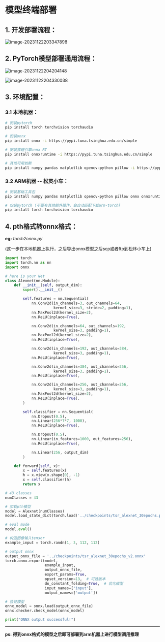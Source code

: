 

# 模型终端部署

## 1. 开发部署流程：

![image-20231122203347898](/home/winston/blog/docs/assets/images/2024/cv/onnx_deployment/1.png)

## 2. PyTorch模型部署通用流程：

![image-20231122204204148](/home/winston/blog/docs/assets/images/2024/cv/onnx_deployment/2.png)

![image-20231122204330038](/home/winston/blog/docs/assets/images/2024/cv/onnx_deployment/3.png)

## 3. 环境配置：

### 3.1 本地机器：

```bash
# 安装pytorch
pip install torch torchvision torchaudio

# 安装onnx
pip install onnx -i https://pypi.tuna.tsinghua.edu.cn/simple

# 安装推理引擎onnx RT
pip install onnxruntime -i https://pypi.tuna.tsinghua.edu.cn/simple

# 其他可用依赖
pip install numpy pandas matplotlib opencv-python pillow -i https://pypi.tuna.tsinghua.edu.cn/simple
```

### 3.2 ARM机器 -- 松灵小车：

```bash
# 安装基础工具包
pip install numpy pandas matplotlib opencv-python pillow onnx onnxruntime -i https://pypi.tuna.tsinghua.edu.cn/simple

# 安装pytorch (不要有其他额外操作，会自动匹配下载arm-torch)
pip install torch torchvision torchaudio
```

## 4. pth格式转onnx格式：

**eg:** *torch2onnx.py*

(这一步在本地机器上执行，之后导出onnx模型之后scp或者ftp到松林小车上)

```python
import torch
import torch.nn as nn
import onnx

# here is your Net
class Alexnet(nn.Module):
    def __init__(self, output_dim):
        super().__init__()

        self.features = nn.Sequential(
            nn.Conv2d(in_channels=3, out_channels=64,
                      kernel_size=3, stride=2, padding=1),
            nn.MaxPool2d(kernel_size=2),
            nn.ReLU(inplace=True),

            nn.Conv2d(in_channels=64, out_channels=192,
                      kernel_size=3, padding=1),
            nn.MaxPool2d(kernel_size=2),
            nn.ReLU(inplace=True),

            nn.Conv2d(in_channels=192, out_channels=384,
                      kernel_size=3, padding=1),
            nn.ReLU(inplace=True),

            nn.Conv2d(in_channels=384, out_channels=256,
                      kernel_size=3, padding=1),
            nn.ReLU(inplace=True),

            nn.Conv2d(in_channels=256, out_channels=256,
                      kernel_size=3, padding=1),
            nn.MaxPool2d(kernel_size=2),
            nn.ReLU(inplace=True),
        )

        self.classifier = nn.Sequential(
            nn.Dropout(0.5),
            nn.Linear(256*7*7, 1000),
            nn.ReLU(inplace=True),

            nn.Dropout(0.5),
            nn.Linear(in_features=1000, out_features=256),
            nn.ReLU(inplace=True),

            nn.Linear(256, output_dim)
        )

    def forward(self, x):
        x = self.features(x)
        h = x.view(x.shape[0], -1)
        x = self.classifier(h)
        return x

# 43 classes
numClasses = 43

# 加载pth模型
model = Alexnet(numClasses)
model.load_state_dict(torch.load('../checkpoints/tsr_alexnet_30epochs.pth'))

# eval mode
model.eval() 

# 构造图像输入tensor
example_input = torch.randn(1, 3, 112, 112)

# output onnx
output_onnx_file = '../checkpoints/tsr_alexnet_30epochs_v2.onnx'
torch.onnx.export(model,
                  example_input,
                  output_onnx_file,
                  export_params=True,
                  opset_version=13,  # 可选版本
                  do_constant_folding=True,  # 优化模型
                  input_names=['input'],
                  output_names=['output'])

# 验证模型
onnx_model = onnx.load(output_onnx_file)
onnx.checker.check_model(onnx_model)

print("ONNX output successful!")
```

----

**ps: 得到onnx格式的模型之后即可部署到arm机器上进行模型调用推理**
